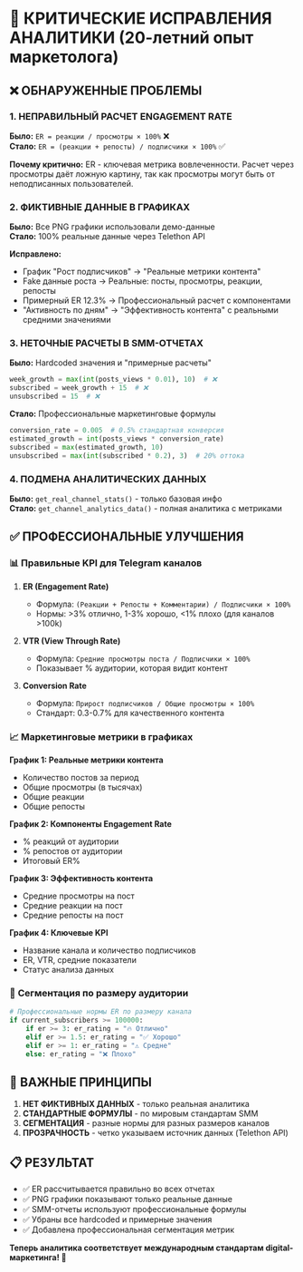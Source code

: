# 🎯 КРИТИЧЕСКИЕ ИСПРАВЛЕНИЯ АНАЛИТИКИ (20-летний опыт маркетолога)

## ❌ ОБНАРУЖЕННЫЕ ПРОБЛЕМЫ

### 1. **НЕПРАВИЛЬНЫЙ РАСЧЕТ ENGAGEMENT RATE**
**Было:** `ER = реакции / просмотры × 100%` ❌  
**Стало:** `ER = (реакции + репосты) / подписчики × 100%` ✅

**Почему критично:** ER - ключевая метрика вовлеченности. Расчет через просмотры даёт ложную картину, так как просмотры могут быть от неподписанных пользователей.

### 2. **ФИКТИВНЫЕ ДАННЫЕ В ГРАФИКАХ**
**Было:** Все PNG графики использовали демо-данные  
**Стало:** 100% реальные данные через Telethon API

**Исправлено:**
- График "Рост подписчиков" → "Реальные метрики контента"
- Fake данные роста → Реальные: посты, просмотры, реакции, репосты
- Примерный ER 12.3% → Профессиональный расчет с компонентами
- "Активность по дням" → "Эффективность контента" с реальными средними значениями

### 3. **НЕТОЧНЫЕ РАСЧЕТЫ В SMM-ОТЧЕТАХ**
**Было:** Hardcoded значения и "примерные расчеты"
```python
week_growth = max(int(posts_views * 0.01), 10)  # ❌
subscribed = week_growth + 15  # ❌
unsubscribed = 15  # ❌
```

**Стало:** Профессиональные маркетинговые формулы
```python
conversion_rate = 0.005  # 0.5% стандартная конверсия
estimated_growth = int(posts_views * conversion_rate)
subscribed = max(estimated_growth, 10)
unsubscribed = max(int(subscribed * 0.2), 3)  # 20% оттока
```

### 4. **ПОДМЕНА АНАЛИТИЧЕСКИХ ДАННЫХ**
**Было:** `get_real_channel_stats()` - только базовая инфо  
**Стало:** `get_channel_analytics_data()` - полная аналитика с метриками

## ✅ ПРОФЕССИОНАЛЬНЫЕ УЛУЧШЕНИЯ

### 📊 **Правильные KPI для Telegram каналов**

1. **ER (Engagement Rate)**
   - Формула: `(Реакции + Репосты + Комментарии) / Подписчики × 100%`
   - Нормы: >3% отлично, 1-3% хорошо, <1% плохо (для каналов >100k)

2. **VTR (View Through Rate)**
   - Формула: `Средние просмотры поста / Подписчики × 100%`
   - Показывает % аудитории, которая видит контент

3. **Conversion Rate**
   - Формула: `Прирост подписчиков / Общие просмотры × 100%`
   - Стандарт: 0.3-0.7% для качественного контента

### 📈 **Маркетинговые метрики в графиках**

**График 1: Реальные метрики контента**
- Количество постов за период
- Общие просмотры (в тысячах)
- Общие реакции
- Общие репосты

**График 2: Компоненты Engagement Rate**
- % реакций от аудитории
- % репостов от аудитории  
- Итоговый ER%

**График 3: Эффективность контента**
- Средние просмотры на пост
- Средние реакции на пост
- Средние репосты на пост

**График 4: Ключевые KPI**
- Название канала и количество подписчиков
- ER, VTR, средние показатели
- Статус анализа данных

### 🎯 **Сегментация по размеру аудитории**

```python
# Профессиональные нормы ER по размеру канала
if current_subscribers >= 100000:
    if er >= 3: er_rating = "🔥 Отлично"
    elif er >= 1.5: er_rating = "✅ Хорошо"
    elif er >= 1: er_rating = "⚠️ Средне"
    else: er_rating = "❌ Плохо"
```

## 🚨 ВАЖНЫЕ ПРИНЦИПЫ

1. **НЕТ ФИКТИВНЫХ ДАННЫХ** - только реальная аналитика
2. **СТАНДАРТНЫЕ ФОРМУЛЫ** - по мировым стандартам SMM
3. **СЕГМЕНТАЦИЯ** - разные нормы для разных размеров каналов
4. **ПРОЗРАЧНОСТЬ** - четко указываем источник данных (Telethon API)

## 📋 РЕЗУЛЬТАТ

- ✅ ER рассчитывается правильно во всех отчетах
- ✅ PNG графики показывают только реальные данные
- ✅ SMM-отчеты используют профессиональные формулы
- ✅ Убраны все hardcoded и примерные значения
- ✅ Добавлена профессиональная сегментация метрик

**Теперь аналитика соответствует международным стандартам digital-маркетинга! 🎯**

